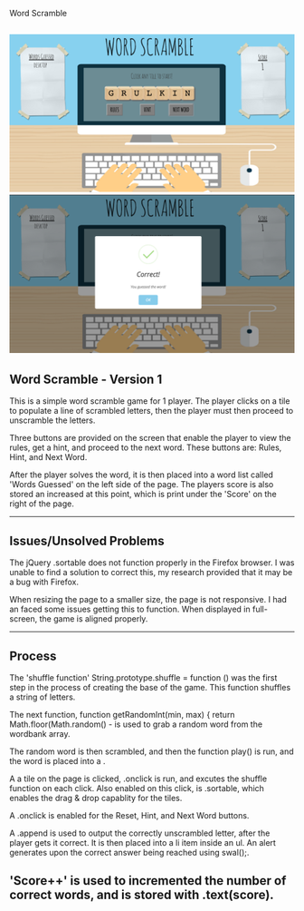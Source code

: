 Word Scramble

![Alt text](Screen2.png?raw=true "Screenshot 2")
![Alt text](Screen1.png?raw=true "Screenshot 1")
-------------------------------------------------------------------------------------------------------------------
Word Scramble - Version 1 
-------------------------------------------------------------------------------------------------------------------

This is a simple word scramble game for 1 player. The player clicks on a tile to populate a line of scrambled letters, then the player must then proceed to unscramble the letters. 

Three buttons are provided on the screen that enable the player to view the rules, get a hint, and proceed to the next word. These buttons are: Rules, Hint, and Next Word.

After the player solves the word, it is then placed into a word list called 'Words Guessed' on the left side of the page. The players score is also stored an increased at this point, which is print under the 'Score' on the right of the page. 

-------------------------------------------------------------------------------------------------------------------
Issues/Unsolved Problems
-------------------------------------------------------------------------------------------------------------------

The jQuery .sortable does not function properly in the Firefox browser. I was unable to find a solution to correct this, my research provided that it may be a bug with Firefox.

When resizing the page to a smaller size, the page is not responsive. I had an faced some issues getting this to function. When displayed in full-screen, the game is aligned properly. 

-------------------------------------------------------------------------------------------------------------------
Process 
-------------------------------------------------------------------------------------------------------------------

The 'shuffle function' String.prototype.shuffle = function () was the first step in the process of creating the base of the game. This function shuffles a string of letters. 

The next function, function getRandomInt(min, max) {
return Math.floor(Math.random()  - is used to grab a random word from the wordbank array. 

The random word is then scrambled, and then the function play() is run, and the word is placed into a <td>. 

A a tile on the page is clicked, .onclick is run, and excutes the shuffle function on each click. Also enabled on this click, is .sortable, which enables the drag & drop capablity for the tiles. 

A .onclick is enabled for the Reset, Hint, and Next Word buttons. 

A .append is used to output the correctly unscrambled letter, after the player gets it correct. It is then placed into a li item inside an ul. An alert generates upon the correct answer being reached using swal();.

'Score++' is used to incremented the number of correct words, and is stored with .text(score).
-------------------------------------------------------------------------------------------------------------------


